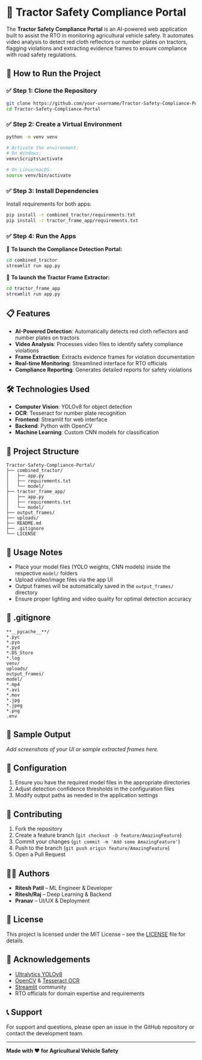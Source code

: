 # 🚜 Tractor Safety Compliance Portal

The **Tractor Safety Compliance Portal** is an AI-powered web application built to assist the RTO in monitoring agricultural vehicle safety. It automates video analysis to detect red cloth reflectors or number plates on tractors, flagging violations and extracting evidence frames to ensure compliance with road safety regulations.

## 🚀 How to Run the Project

### ✅ Step 1: Clone the Repository
```bash
git clone https://github.com/your-username/Tractor-Safety-Compliance-Portal.git
cd Tractor-Safety-Compliance-Portal
```

### ✅ Step 2: Create a Virtual Environment
```bash
python -m venv venv

# Activate the environment:
# On Windows:
venv\Scripts\activate

# On Linux/macOS:
source venv/bin/activate
```

### ✅ Step 3: Install Dependencies
Install requirements for both apps:
```bash
pip install -r combined_tractor/requirements.txt
pip install -r tractor_frame_app/requirements.txt
```

### ✅ Step 4: Run the Apps

🔹 **To launch the Compliance Detection Portal:**
```bash
cd combined_tractor
streamlit run app.py
```

🔹 **To launch the Tractor Frame Extractor:**
```bash
cd tractor_frame_app
streamlit run app.py
```

## 📋 Features

- **AI-Powered Detection**: Automatically detects red cloth reflectors and number plates on tractors
- **Video Analysis**: Processes video files to identify safety compliance violations
- **Frame Extraction**: Extracts evidence frames for violation documentation
- **Real-time Monitoring**: Streamlined interface for RTO officials
- **Compliance Reporting**: Generates detailed reports for safety violations

## 🛠️ Technologies Used

- **Computer Vision**: YOLOv8 for object detection
- **OCR**: Tesseract for number plate recognition
- **Frontend**: Streamlit for web interface
- **Backend**: Python with OpenCV
- **Machine Learning**: Custom CNN models for classification

## 📁 Project Structure

```
Tractor-Safety-Compliance-Portal/
├── combined_tractor/
│   ├── app.py
│   ├── requirements.txt
│   └── model/
├── tractor_frame_app/
│   ├── app.py
│   ├── requirements.txt
│   └── model/
├── output_frames/
├── uploads/
├── README.md
├── .gitignore
└── LICENSE
```

## 📝 Usage Notes

- Place your model files (YOLO weights, CNN models) inside the respective `model/` folders
- Upload video/image files via the app UI
- Output frames will be automatically saved in the `output_frames/` directory
- Ensure proper lighting and video quality for optimal detection accuracy

## 📁 .gitignore

```gitignore
**__pycache__**/
*.pyc
*.pyo
*.pyd
*.DS_Store
*.log
venv/
uploads/
output_frames/
model/
*.mp4
*.avi
*.mov
*.jpg
*.jpeg
*.png
.env
```

## 📸 Sample Output

*Add screenshots of your UI or sample extracted frames here.*

## 🔧 Configuration

1. Ensure you have the required model files in the appropriate directories
2. Adjust detection confidence thresholds in the configuration files
3. Modify output paths as needed in the application settings

## 🤝 Contributing

1. Fork the repository
2. Create a feature branch (`git checkout -b feature/AmazingFeature`)
3. Commit your changes (`git commit -m 'Add some AmazingFeature'`)
4. Push to the branch (`git push origin feature/AmazingFeature`)
5. Open a Pull Request

## 👨‍💻 Authors

- **Ritesh Patil** – ML Engineer & Developer
- **Ritesh/Raj** – Deep Learning & Backend
- **Pranav** – UI/UX & Deployment

## 📃 License

This project is licensed under the MIT License – see the [LICENSE](LICENSE) file for details.

## 🙌 Acknowledgements

- [Ultralytics YOLOv8](https://github.com/ultralytics/ultralytics)
- [OpenCV](https://opencv.org/) & [Tesseract OCR](https://github.com/tesseract-ocr/tesseract)
- [Streamlit](https://streamlit.io/) community
- RTO officials for domain expertise and requirements

## 📞 Support

For support and questions, please open an issue in the GitHub repository or contact the development team.

---

**Made with ❤️ for Agricultural Vehicle Safety**